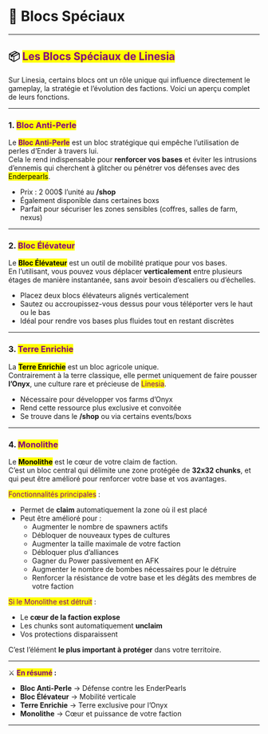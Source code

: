 # 🧊 Blocs Spéciaux

***

## 📦 <mark style="color:purple;">Les Blocs Spéciaux de Linesia</mark>

Sur Linesia, certains blocs ont un rôle unique qui influence directement le gameplay, la stratégie et l’évolution des factions. Voici un aperçu complet de leurs fonctions.

***

### 1. <mark style="color:purple;">Bloc Anti-Perle</mark>

Le <mark style="color:purple;">**Bloc Anti-Perle**</mark> est un bloc stratégique qui empêche l’utilisation de perles d’Ender à travers lui.\
Cela le rend indispensable pour **renforcer vos bases** et éviter les intrusions d’ennemis qui cherchent à glitcher ou pénétrer vos défenses avec des <mark style="color:$primary;">Enderpearls</mark>.

* Prix : 2 000$ l’unité au **/shop**
* Également disponible dans certaines boxs
* Parfait pour sécuriser les zones sensibles (coffres, salles de farm, nexus)

***

### 2. <mark style="color:purple;">Bloc Élévateur</mark>

Le <mark style="color:$primary;">**Bloc Élévateur**</mark> est un outil de mobilité pratique pour vos bases.\
En l’utilisant, vous pouvez vous déplacer **verticalement** entre plusieurs étages de manière instantanée, sans avoir besoin d’escaliers ou d’échelles.

* Placez deux blocs élévateurs alignés verticalement
* Sautez ou accroupissez-vous dessus pour vous téléporter vers le haut ou le bas
* Idéal pour rendre vos bases plus fluides tout en restant discrètes

***

### 3. <mark style="color:purple;">Terre Enrichie</mark>

La <mark style="color:$primary;">**Terre Enrichie**</mark> est un bloc agricole unique.\
Contrairement à la terre classique, elle permet uniquement de faire pousser **l’Onyx**, une culture rare et précieuse de <mark style="color:purple;">Linesia</mark>.

* Nécessaire pour développer vos farms d’Onyx
* Rend cette ressource plus exclusive et convoitée
* Se trouve dans le **/shop** ou via certains events/boxs

***

### 4. <mark style="color:purple;">Monolithe</mark>

Le <mark style="color:$primary;">**Monolithe**</mark> est le cœur de votre claim de faction.\
C’est un bloc central qui délimite une zone protégée de **32x32 chunks**, et qui peut être amélioré pour renforcer votre base et vos avantages.

<mark style="color:purple;">Fonctionnalités principales</mark> :

* Permet de **claim** automatiquement la zone où il est placé
* Peut être amélioré pour :
  * Augmenter le nombre de spawners actifs
  * Débloquer de nouveaux types de cultures
  * Augmenter la taille maximale de votre faction
  * Débloquer plus d’alliances
  * Gagner du Power passivement en AFK
  * Augmenter le nombre de bombes nécessaires pour le détruire
  * Renforcer la résistance de votre base et les dégâts des membres de votre faction

<mark style="color:purple;">Si le Monolithe est détruit</mark> :

* Le **cœur de la faction explose**
* Les chunks sont automatiquement **unclaim**
* Vos protections disparaissent

C’est l’élément **le plus important à protéger** dans votre territoire.

***

⚔️ <mark style="color:purple;">**En résumé**</mark>**&#x20;:**

* **Bloc Anti-Perle** → Défense contre les EnderPearls
* **Bloc Élévateur** → Mobilité verticale
* **Terre Enrichie** → Terre exclusive pour l’Onyx
* **Monolithe** → Cœur et puissance de votre faction

***

